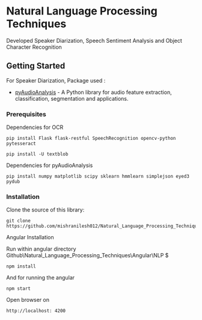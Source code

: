 # Natural Language Processing Techniques

Developed Speaker Diarization, Speech Sentiment Analysis and Object Character Recognition

## Getting Started

For Speaker Diarization,  Package used :
* [pyAudioAnalysis](https://github.com/tyiannak/pyAudioAnalysis) - A Python library for audio feature extraction, classification, segmentation and applications.
 

### Prerequisites
Dependencies for OCR
```
pip install Flask flask-restful SpeechRecognition opencv-python pytesseract

pip install -U textblob
```
Dependencies for pyAudioAnalysis
```
pip install numpy matplotlib scipy sklearn hmmlearn simplejson eyed3 pydub
```

### Installation

Clone the source of this library:

```
git clone https://github.com/mishranilesh012/Natural_Language_Processing_Techniques.git
```

Angular Installation

Run within angular directory Github\Natural_Language_Processing_Techniques\Angular\NLP $
```
npm install
```
And for running the angular
```
npm start
```
Open browser on 
```
http://localhost: 4200
``` 



